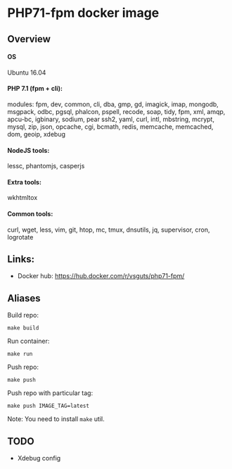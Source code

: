 # PHP71-fpm docker image

## Overview

#### OS

Ubuntu 16.04

#### PHP 7.1 (fpm + cli):
modules: fpm, dev, common, cli, dba, gmp, gd, imagick, imap, mongodb, msgpack, odbc, pgsql, phalcon, pspell, recode, soap, tidy, fpm, xml, amqp, apcu-bc, igbinary, sodium, pear
ssh2, yaml, curl, intl, mbstring, mcrypt, mysql, zip, json, opcache, cgi, bcmath, redis, memcache, memcached, dom, geoip, xdebug

#### NodeJS tools:
lessc, phantomjs, casperjs

#### Extra tools:
wkhtmltox

#### Common tools:
curl, wget, less, vim, git, htop, mc, tmux, dnsutils, jq, supervisor, cron, logrotate


## Links:

- Docker hub: https://hub.docker.com/r/vsguts/php71-fpm/

## Aliases

Build repo:
~~~
make build
~~~

Run container:
~~~
make run
~~~

Push repo:
~~~
make push
~~~

Push repo with particular tag:
~~~
make push IMAGE_TAG=latest
~~~

Note: You need to install `make` util.

## TODO

- Xdebug config
